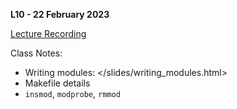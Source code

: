 **L10 - 22 February 2023**

[Lecture Recording](https://youtu.be/891uukIWyG0)

Class Notes:

* Writing modules: </slides/writing_modules.html>
* Makefile details
* `insmod`, `modprobe`, `rmmod`
